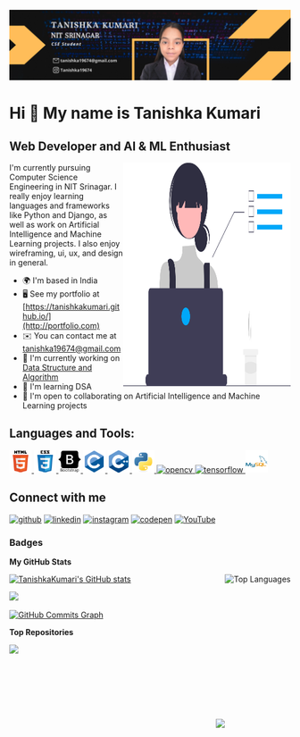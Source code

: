 ![Design and Development](https://github.com/TanishkaKumari/TanishkaKumari/blob/main/Clean%20Work%20Place%20LinkedIn%20Banner%20(1).png)

Hi 👋 My name is Tanishka Kumari
================================

Web Developer and AI & ML Enthusiast
------------------------------------
<img src="https://github.com/TanishkaKumari/TanishkaKumari/blob/main/undraw_dev_focus_re_6iwt.svg" align="right" height=400 width=300>
I'm currently pursuing Computer Science Engineering in NIT Srinagar. I really enjoy learning languages and frameworks like Python and Django, as well as work on Artificial Intelligence and Machine Learning projects. I also enjoy wireframing, ui, ux, and design in general.

* 🌍  I'm based in India
* 🖥️  See my portfolio at [https://tanishkakumari.github.io/](http://portfolio.com)
* ✉️  You can contact me at [tanishka19674@gmail.com](mailto:tanishka19674@gmail.com)
* 🚀  I'm currently working on [Data Structure and Algorithm](http://github.com/vikram-kangotra/DSalgo)
* 🧠  I'm learning DSA
* 🤝  I'm open to collaborating on Artificial Intelligence and Machine Learning projects

## Languages and Tools:
<p align="left"> <a href="https://www.w3.org/html/" target="_blank" rel="noreferrer"> <img src="https://raw.githubusercontent.com/devicons/devicon/master/icons/html5/html5-original-wordmark.svg" alt="html5" width="40" height="40"/> </a> <a href="https://www.w3schools.com/css/" target="_blank" rel="noreferrer"> <img src="https://raw.githubusercontent.com/devicons/devicon/master/icons/css3/css3-original-wordmark.svg" alt="css3" width="40" height="40"/> </a> <a href="https://getbootstrap.com" target="_blank" rel="noreferrer"> <img src="https://raw.githubusercontent.com/devicons/devicon/master/icons/bootstrap/bootstrap-plain-wordmark.svg" alt="bootstrap" width="40" height="40"/> </a> <a href="https://www.cprogramming.com/" target="_blank" rel="noreferrer"> <img src="https://raw.githubusercontent.com/devicons/devicon/master/icons/c/c-original.svg" alt="c" width="40" height="40"/> </a> <a href="https://www.w3schools.com/cpp/" target="_blank" rel="noreferrer"> <img src="https://raw.githubusercontent.com/devicons/devicon/master/icons/cplusplus/cplusplus-original.svg" alt="cplusplus" width="40" height="40"/> </a> <a href="https://www.python.org" target="_blank" rel="noreferrer"> <img src="https://raw.githubusercontent.com/devicons/devicon/master/icons/python/python-original.svg" alt="python" width="40" height="40"/> </a> <a href="https://opencv.org/" target="_blank" rel="noreferrer"> <img src="https://www.vectorlogo.zone/logos/opencv/opencv-icon.svg" alt="opencv" width="40" height="40"/> </a> <a href="https://www.tensorflow.org" target="_blank" rel="noreferrer"> <img src="https://www.vectorlogo.zone/logos/tensorflow/tensorflow-icon.svg" alt="tensorflow" width="40" height="40"/> </a> <a href="https://www.mysql.com/" target="_blank" rel="noreferrer"> <img src="https://raw.githubusercontent.com/devicons/devicon/master/icons/mysql/mysql-original-wordmark.svg" alt="mysql" width="40" height="40"/> </a> </p>

## Connect with me
[<img src='https://cdn.jsdelivr.net/npm/simple-icons@3.0.1/icons/github.svg' alt='github' height='40'>](https://github.com/TanishkaKumari) [<img src='https://cdn.jsdelivr.net/npm/simple-icons@3.0.1/icons/linkedin.svg' alt='linkedin' height='40'>](https://www.linkedin.com/in/tanishkakumari/) [<img src='https://cdn.jsdelivr.net/npm/simple-icons@3.0.1/icons/instagram.svg' alt='instagram' height='40'>](https://www.instagram.com/tanishka19674/)  [<img src='https://cdn.jsdelivr.net/npm/simple-icons@3.0.1/icons/codepen.svg' alt='codepen' height='40'>](https://codepen.io/tanishkakumari)  [<img src='https://cdn.jsdelivr.net/npm/simple-icons@3.0.1/icons/youtube.svg' alt='YouTube' height='40'>](https://www.youtube.com/channel/graphicsXvisual)  


### Badges

<b>My GitHub Stats</b>

<a href="https://github.com/TanishkaKumari" align="left"><img src="https://github-readme-stats.vercel.app/api/top-langs/?username=TanishkaKumari&langs_count=10&title_color=22c55e&text_color=ffffff&icon_color=22c55e&bg_color=22272e&hide_border=true&locale=en&custom_title=Top%20%Languages" alt="Top Languages" align='right' height=400/></a>

<a href="http://www.github.com/TanishkaKumari"><img src="https://github-readme-stats.vercel.app/api?username=TanishkaKumari&show_icons=true&hide=&count_private=true&title_color=22c55e&text_color=ffffff&icon_color=22c55e&bg_color=22272e&hide_border=true&show_icons=true" alt="TanishkaKumari's GitHub stats" /></a>

<a href="http://www.github.com/TanishkaKumari"><img src="https://github-readme-streak-stats.herokuapp.com/?user=TanishkaKumari&stroke=ffffff&background=22272e&ring=22c55e&fire=22c55e&currStreakNum=ffffff&currStreakLabel=22c55e&sideNums=ffffff&sideLabels=ffffff&dates=ffffff&hide_border=true" /></a>

<a href="http://www.github.com/TanishkaKumari"><img src="https://github-readme-activity-graph.cyclic.app/graph?username=TanishkaKumari&bg_color=22272e&color=ffffff&line=22c55e&point=ffffff&area_color=22272e&area=true&hide_border=true&custom_title=GitHub%20Commits%20Graph" alt="GitHub Commits Graph" /></a>

<b>Top Repositories</b>

<div width="100%" align="center"><a href="https://github.com/TanishkaKumari/AI-Gym-Trainer" align="left"><img align="left" width="45%" src="https://github-readme-stats.vercel.app/api/pin/?username=TanishkaKumari&repo=AI-Gym-Trainer&title_color=22c55e&text_color=ffffff&icon_color=22c55e&bg_color=22272e&hide_border=true&locale=en" /></a></div><br /><br /><br /><br /><br /><br /><br />

<a href="https://www.github.com/TanishkaKumari" target="_blank" rel="noreferrer"><img
src="https://img.shields.io/github/followers/TanishkaKumari?logo=github&style=for-the-badge&color=22c55e&labelColor=22272e" align='right'/></a>
